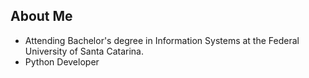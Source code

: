 ## About Me
- Attending Bachelor's degree in Information Systems at the Federal University of Santa Catarina.
- Python Developer
